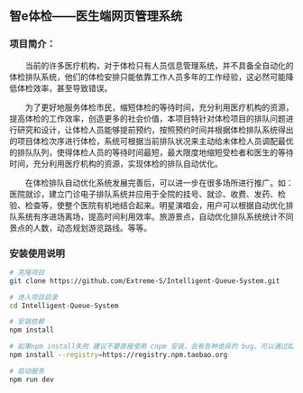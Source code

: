
## 智e体检——医生端网页管理系统

### 项目简介：
&emsp;&emsp;当前的许多医疗机构，对于体检只有人员信息管理系统，并不具备全自动化的体检排队系统，他们的体检安排只能依靠工作人员多年的工作经验，这必然可能降低体检效率，甚至导致错误。

&emsp;&emsp;为了更好地服务体检市民，缩短体检的等待时间，充分利用医疗机构的资源，提高体检的工作效率，创造更多的社会价值，本项目特针对体检项目的排队问题进行研究和设计，让体检人员能够提前预约，按照预约时间并根据体检排队系统得出的项目体检次序进行体检，系统可根据当前排队状况来主动给未体检人员调配最优的排队队列，使得体检人员的等待时间最短，最大限度地缩短受检者和医生的等待时间，充分利用医疗机构的资源，实现体检的排队自动优化。

&emsp;&emsp;在体检排队自动优化系统发展完善后，可以进一步在很多场所进行推广。如：医院就诊，建立门诊电子排队系统并应用于全院的挂号、就诊、收费、发药、检验、检查等，使整个医院有机地结合起来。明星演唱会，用户可以根据自动优化排队系统有序进场离场，提高时间利用效率。旅游景点，自动优化排队系统统计不同景点的人数，动态规划游览路线。等等。


### 安装使用说明
```bash
# 克隆项目
git clone https://github.com/Extreme-S/Intelligent-Queue-System.git

# 进入项目目录
cd Intelligent-Queue-System

# 安装依赖
npm install

# 如果npm install失败 建议不要直接使用 cnpm 安装，会有各种诡异的 bug。可以通过如下操作解决 npm 下载速度慢的问题
npm install --registry=https://registry.npm.taobao.org

# 启动服务
npm run dev
```

